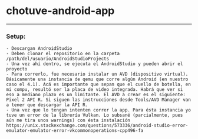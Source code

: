 # chotuve-android-app
-----------------------------------------

### Setup:

	- Descargan AndroidStudio
	- Deben clonar el repositorio en la carpeta /path/del/usuario/AndroidStudioProjects
	- Una vez ahí dentro, se ejecuta el AndroidStudio y pueden abrir el proyecto
	- Para correrlo, fue necesario instalar un AVD (dispositivo virtual). Básicamente una instancia de qemu que corre algún Android (en nuestro caso el 4.1). Acá es importante que sepan que el cuello de botella, en mi compu, resultó ser la placa de video integrada. Habrá que ver si eso a mediano plazo es un limitante. El AVD a crear es el siguiente: Pixel 2 API R. Si siguen las instrucciones desde Tools/AVD Manager van a tener que descargar la API R.
	- Una vez que lo tengan intenten correr la app. Para ésta instancia yo tuve un error de la librería Vulkan. Lo subsané (parcialmente, pues aún me tira unos warnings) con ésta instalación https://unix.stackexchange.com/questions/573336/android-studio-error-emulator-emulator-error-vkcommonoperations-cpp496-fa
 